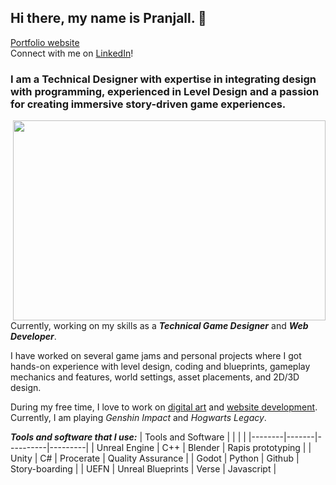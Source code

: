 ## Hi there, my name is **Pranjall**. 👋

[Portfolio website](https://www.pranjallokhande.com/)  
Connect with me on [LinkedIn](https://www.linkedin.com/in/pranjallokhande/)!

### I am a Technical Designer with expertise in integrating design with programming, experienced in Level Design and a passion for creating immersive story-driven game experiences. 

<img align="right" src="https://images.squarespace-cdn.com/content/v1/631abf0c53e24b64ebdbdc65/1689564431524-9N86PYHQPNWPHJ5DN12Z/image-asset.jpeg?format=1500w" width="500" height="320" >

Currently, working on my skills as a **_Technical Game Designer_** and **_Web Developer_**.


I have worked on several game jams and personal projects where I got hands-on experience with level design, coding and blueprints, gameplay mechanics and features, world settings, asset placements, and 2D/3D design.

 
During my free time, I love to work on [digital art](https://www.pranjallokhande.com/gallery) and [website development](https://codepen.io/frolicphoenix). Currently, I am playing _Genshin Impact_ and _Hogwarts Legacy_. 


***Tools and software that I use:***
| Tools and Software |  |  |  |
|--------|-------|----------|---------|
| Unreal Engine | C++ | Blender | Rapis prototyping |
| Unity | C# | Procerate | Quality Assurance |
| Godot | Python | Github | Story-boarding |
| UEFN | Unreal Blueprints | Verse | Javascript |




